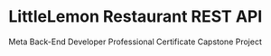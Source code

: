 # LittleLemon Restaurant REST API
Meta Back-End Developer Professional Certificate Capstone Project
